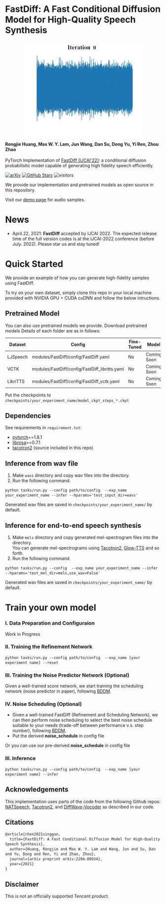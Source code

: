 # FastDiff: A Fast Conditional Diffusion Model for High-Quality Speech Synthesis

<div align=center> <img src="assets/Demo.gif" alt="drawing" style="width:400px; "/> </div>


#### Rongjie Huang, Max W. Y. Lam, Jun Wang, Dan Su, Dong Yu, Yi Ren, Zhou Zhao

PyTorch Implementation of [FastDiff (IJCAI'22)](https://arxiv.org/abs/2204.09934): a conditional diffusion probabilistic model capable of generating high fidelity speech efficiently.

[![arXiv](https://img.shields.io/badge/arXiv-Paper-<COLOR>.svg)](https://arxiv.org/abs/2204.09934)
[![GitHub Stars](https://img.shields.io/github/stars/Rongjiehuang/FastDiff?style=social)](https://github.com/Rongjiehuang/FastDiff)
![visitors](https://visitor-badge.glitch.me/badge?page_id=Rongjiehuang/FastDiff)

We provide our implementation and pretrained models as open source in this repository.

Visit our [demo page](https://fastdiff.github.io/) for audio samples.

# News
- April.22, 2021: **FastDiff** accepted by IJCAI 2022. The expected release time of the full version codes is at the IJCAI-2022 conference (before July. 2022). Please star us and stay tuned! 

# Quick Started
We provide an example of how you can generate high-fidelity samples using FastDiff.

To try on your own dataset, simply clone this repo in your local machine provided with NVIDIA GPU + CUDA cuDNN and follow the below intructions.

## Pretrained Model

You can also use pretrained models we provide.
Download pretrained models
Details of each folder are as in follows:

| Dataset  | Config                                         | Fine-Tuned | Model          | 
|----------|------------------------------------------------|------------|----------------|
| LJSpeech | modules/FastDiff/config/FastDiff.yaml          | No         | Coming  Soon   |
| VCTK     | modules/FastDiff/config/FastDiff_libritts.yaml | No         | Coming  Soon   |
| LibriTTS | modules/FastDiff/config/FastDiff_vctk.yaml     |  No        | Coming  Soon   |

Put the checkpoints to `checkpoints/your_experiment_name/model_ckpt_steps_*.ckpt`

## Dependencies
See requirements in `requirement.txt`:
- [pytorch](https://github.com/pytorch/pytorch)==1.8.1
- [librosa](https://github.com/librosa/librosa)==0.7.1
- [tacotron2](https://github.com/NVIDIA/tacotron2) (source included in this repo)

## Inference from wav file
1. Make `wavs` directory and copy wav files into the directory.
2. Run the following command.
```
python tasks/run.py --config path/to/config  --exp_name your_experiment_name --infer --hparams='test_input_dir=wavs'
```

Generated wav files are saved in `checkpoints/your_experiment_name/` by default.<br>

## Inference for end-to-end speech synthesis
1. Make `mels` directory and copy generated mel-spectrogram files into the directory.<br>
You can generate mel-spectrograms using [Tacotron2](https://github.com/NVIDIA/tacotron2), 
[Glow-TTS](https://github.com/jaywalnut310/glow-tts) and so forth.
2. Run the following command.
```
python tasks/run.py --config  --exp_name your_experiment_name --infer --hparams='test_mel_dir=mels,use_wav=False'
```
Generated wav files are saved in `checkpoints/your_experiment_name/` by default.<br>


# Train your own model

### I. Data Preparation and Configuraion ## 
Work in Progress


### II. Training the Refinement Network
```
python tasks/run.py --config path/to/config  --exp_name [your experiment name] --reset
```

### III. Training the Noise Predictor Network (Optional)
Given a well-trained score network, we start training the scheduling network (noise predictor in paper), following [BDDM](https://github.com/tencent-ailab/bddm).

### IV. Noise Scheduling (Optional)
- Given a well-trained FastDiff (Refinement and Scheduling Network), we can then perform noise scheduling to select the best noise schedule suitable to your needs (trade-off between performance v.s. step number), following [BDDM](https://github.com/tencent-ailab/bddm). 
- Put the derived **noise_schedule** in config file

Or you can use our pre-derived **noise_schedule** in config file

### III. Inference

```
python tasks/run.py --config path/to/config  --exp_name [your experiment name] --infer
```


## Acknowledgements
This implementation uses parts of the code from the following Github repos:
[NATSpeech](https://github.com/NATSpeech/NATSpeech),
[Tacotron2](https://github.com/NVIDIA/tacotron2), and
[DiffWave-Vocoder](https://github.com/philsyn/DiffWave-Vocoder)
as described in our code.

## Citations ##

```
@article{chen2021singgan,
  title={FastDiff: A Fast Conditional Diffusion Model for High-Quality Speech Synthesis},
  author={Huang, Rongjie and Max W. Y. Lam and Wang, Jun and Su, Dan and Yu, Dong and Ren, Yi and Zhao, Zhou},
  journal={arXiv preprint arXiv:2204.09934},
  year={2021}
}
```

## Disclaimer ##
This is not an officially supported Tencent product.
